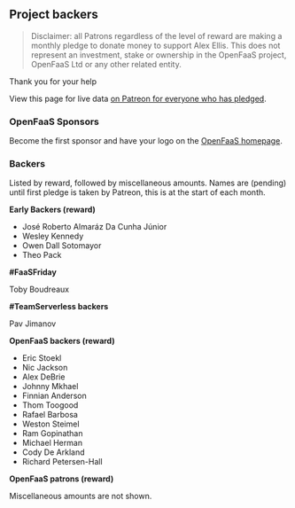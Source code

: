 ## Project backers

> Disclaimer: all Patrons regardless of the level of reward are making a monthly pledge to donate money to support Alex Ellis. This does not represent an investment, stake or ownership in the OpenFaaS project, OpenFaaS Ltd or any other related entity.

Thank you for your help

View this page for live data [on Patreon for everyone who has pledged](https://www.patreon.com/alexellis).

### OpenFaaS Sponsors

Become the first sponsor and have your logo on the [OpenFaaS homepage](https://www.openfaas.com/). 

### Backers

Listed by reward, followed by miscellaneous amounts. Names are (pending) until first pledge is taken by Patreon, this is at the start of each month.

**Early Backers (reward)**

* José Roberto Almaráz Da Cunha Júnior
* Wesley Kennedy
* Owen Dall Sotomayor
* Theo Pack

**#FaaSFriday**

Toby Boudreaux

**#TeamServerless backers**

Pav Jimanov

**OpenFaaS backers (reward)**

* Eric Stoekl
* Nic Jackson
* Alex DeBrie
* Johnny Mkhael
* Finnian Anderson
* Thom Toogood
* Rafael Barbosa
* Weston Steimel
* Ram	Gopinathan
* Michael	Herman
* Cody De Arkland
* Richard Petersen-Hall

**OpenFaaS patrons (reward)**

Miscellaneous amounts are not shown.
